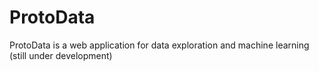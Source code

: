 # ProtoData
ProtoData is a web application for data exploration and machine learning (still under development)
